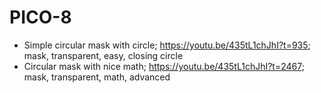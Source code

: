 # PICO-8

- Simple circular mask with circle; https://youtu.be/435tL1chJhI?t=935; mask, transparent, easy, closing circle
- Circular mask with nice math; https://youtu.be/435tL1chJhI?t=2467; mask, transparent, math, advanced
